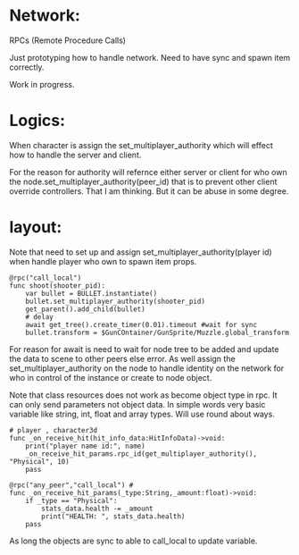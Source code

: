 # Network:
  RPCs (Remote Procedure Calls)

  Just prototyping how to handle network. Need to have sync and spawn item correctly.

 Work in progress.

# Logics:
  When character is assign the set_multiplayer_authority which will effect how to handle the server and client.

  For the reason for authority will refernce either server or client for who own the node.set_multiplayer_authority(peer_id) that is to prevent other client override controllers. That I am thinking. But it can be abuse in some degree.

# layout:
  
  Note that need to set up and assign set_multiplayer_authority(player id) when handle player who own to spawn item props.
```
@rpc("call_local")
func shoot(shooter_pid):
	var bullet = BULLET.instantiate()
	bullet.set_multiplayer_authority(shooter_pid)
	get_parent().add_child(bullet)
	# delay 
	await get_tree().create_timer(0.01).timeout #wait for sync
	bullet.transform = $GunCOntainer/GunSprite/Muzzle.global_transform
```
  For reason for await is need to wait for node tree to be added and update the data to scene to other peers else error. As well assign the set_multiplayer_authority on the node to handle identity on the network for who in control of the instance or create to node object.

  Note that class resources does not work as become object type in rpc. It can only send parameters not object data. In simple words very basic variable like string, int, float and array types. Will use round about ways.
```
# player , character3d
func _on_receive_hit(hit_info_data:HitInfoData)->void:
	print("player name id:", name)
	_on_receive_hit_params.rpc_id(get_multiplayer_authority(), "Physical", 10)
	pass

@rpc("any_peer","call_local") #
func _on_receive_hit_params(_type:String,_amount:float)->void:
	if _type == "Physical":
		stats_data.health -= _amount
		print("HEALTH: ", stats_data.health)
	pass
```
  As long the objects are sync to able to call_local to update variable.
